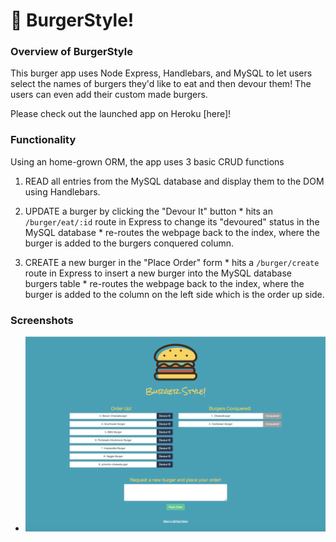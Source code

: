 # :hamburger: BurgerStyle!


### Overview of BurgerStyle
This burger app uses Node Express, Handlebars, and MySQL to let users select the names of burgers they'd like to eat and then devour them! The users can even add their custom made burgers.

Please check out the launched app on Heroku [here]!


### Functionality
Using an home-grown ORM, the app uses 3 basic CRUD functions

  1. READ all entries from the MySQL database and display them to the DOM using Handlebars.
  
  2. UPDATE a burger by clicking the "Devour It" button
    * hits an `/burger/eat/:id` route in Express to change its "devoured" status in the MySQL database
    * re-routes the webpage back to the index, where the burger is added to the burgers conquered column.

  3. CREATE a new burger in the "Place Order" form
    * hits a `/burger/create` route in Express to insert a new burger into the MySQL database burgers table
    * re-routes the webpage back to the index, where the burger is added to the column on the left side which is the order up side.


### Screenshots

  * ![Full Size](/public/assets/img/burgerStyle.png)
